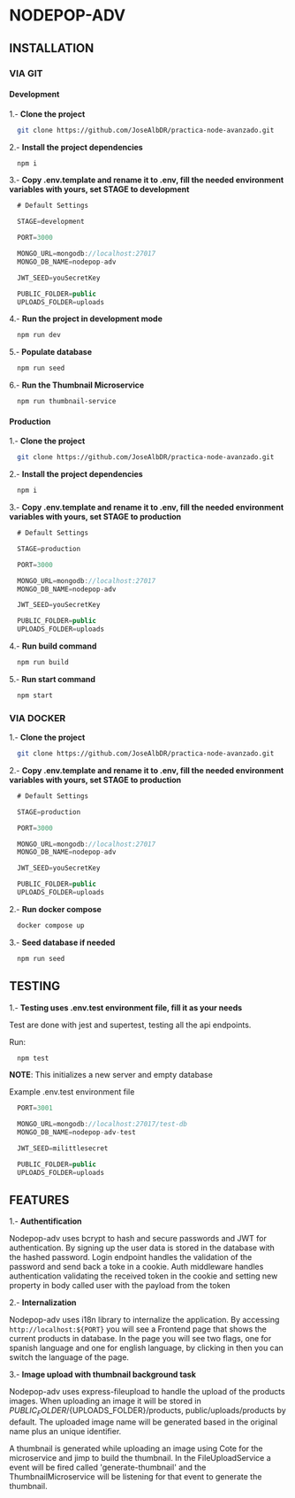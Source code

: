 # NODEPOP-ADV

## INSTALLATION

### VIA GIT

#### Development

1.- **Clone the project**

```bash
  git clone https://github.com/JoseAlbDR/practica-node-avanzado.git
```

2.- **Install the project dependencies**

```bash
  npm i
```

3.- **Copy .env.template and rename it to .env, fill the needed environment variables with yours, set STAGE to development**

```js
  # Default Settings

  STAGE=development

  PORT=3000

  MONGO_URL=mongodb://localhost:27017
  MONGO_DB_NAME=nodepop-adv

  JWT_SEED=youSecretKey

  PUBLIC_FOLDER=public
  UPLOADS_FOLDER=uploads
```

4.- **Run the project in development mode**

```bash
  npm run dev
```

5.- **Populate database**

```bash
  npm run seed
```

6.- **Run the Thumbnail Microservice**

```bash
  npm run thumbnail-service
```

#### Production

1.- **Clone the project**

```bash
  git clone https://github.com/JoseAlbDR/practica-node-avanzado.git
```

2.- **Install the project dependencies**

```bash
  npm i
```

3.- **Copy .env.template and rename it to .env, fill the needed environment variables with yours, set STAGE to production**

```js
  # Default Settings

  STAGE=production

  PORT=3000

  MONGO_URL=mongodb://localhost:27017
  MONGO_DB_NAME=nodepop-adv

  JWT_SEED=youSecretKey

  PUBLIC_FOLDER=public
  UPLOADS_FOLDER=uploads
```

4.- **Run build command**

```bash
  npm run build
```

5.- **Run start command**

```bash
  npm start
```

### VIA DOCKER

1.- **Clone the project**

```bash
  git clone https://github.com/JoseAlbDR/practica-node-avanzado.git
```

2.- **Copy .env.template and rename it to .env, fill the needed environment variables with yours, set STAGE to production**

```js
  # Default Settings

  STAGE=production

  PORT=3000

  MONGO_URL=mongodb://localhost:27017
  MONGO_DB_NAME=nodepop-adv

  JWT_SEED=youSecretKey

  PUBLIC_FOLDER=public
  UPLOADS_FOLDER=uploads
```

2.- **Run docker compose**

```bash
  docker compose up
```

3.- **Seed database if needed**

```bash
  npm run seed
```

## TESTING

1.- **Testing uses .env.test environment file, fill it as your needs**

Test are done with jest and supertest, testing all the api endpoints.

Run:

```bash
  npm test
```

**NOTE**: This initializes a new server and empty database

Example .env.test environment file

```js
  PORT=3001

  MONGO_URL=mongodb://localhost:27017/test-db
  MONGO_DB_NAME=nodepop-adv-test

  JWT_SEED=milittlesecret

  PUBLIC_FOLDER=public
  UPLOADS_FOLDER=uploads
```

## FEATURES

1.- **Authentification**

Nodepop-adv uses bcrypt to hash and secure passwords and JWT for authentication.
By signing up the user data is stored in the database with the hashed password.
Login endpoint handles the validation of the password and send back a toke in a cookie.
Auth middleware handles authentication validating the received token in the cookie and setting new property in body called user with the payload from the token

2.- **Internalization**

Nodepop-adv uses i18n library to internalize the application.
By accessing `http://localhost:${PORT}` you will see a Frontend page that shows the current products in database.
In the page you will see two flags, one for spanish language and one for english language, by clicking in then you can switch the language of the page.

3.- **Image upload with thumbnail background task**

Nodepop-adv uses express-fileupload to handle the upload of the products images.
When uploading an image it will be stored in ${PUBLIC_FOLDER}/${UPLOADS_FOLDER}/products, public/uploads/products by default.
The uploaded image name will be generated based in the original name plus an unique identifier.

A thumbnail is generated while uploading an image using Cote for the microservice and jimp to build the thumbnail.
In the FileUploadService a event will be fired called 'generate-thumbnail' and the ThumbnailMicroservice will be listening for that event to generate the thumbnail.
